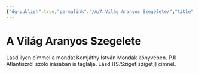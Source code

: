 ```yaml
---
{"dg-publish":true,"permalink":"/A/A Világ Aranyos Szegelete/","title":"A Világ Aranyos Szegelete","tags":["dg_uploaded"],"created":"2023-10-22T12:47","updated":"2023-11-08T02:02"}
---
```



# A Világ Aranyos Szegelete

Lásd ilyen címmel a mondát Komjáthy István Mondák könyvében. PJI Atlantiszról szóló írásában is taglalja. Lásd [[S/Sziget\|sziget]] címnél.  